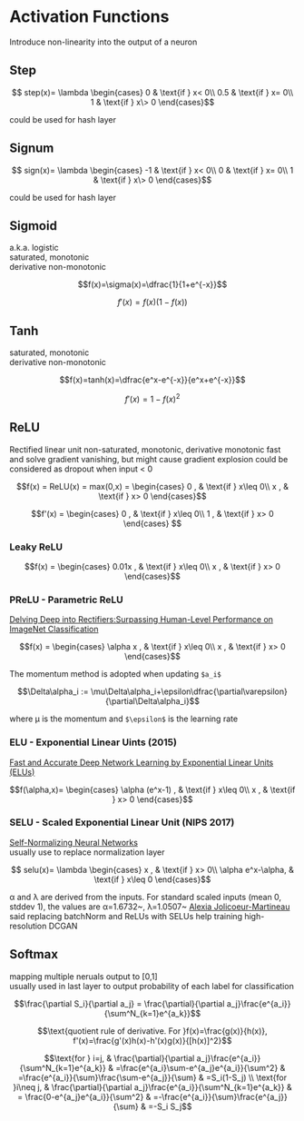 # Activation Functions
Introduce non-linearity into the output of a neuron
## Step
```math
    step(x)= \lambda
\begin{cases}
    0              & \text{if } x< 0\\
    0.5            & \text{if } x= 0\\
    1              & \text{if } x\> 0
\end{cases}
```
could be used for hash layer
## Signum
```math
    sign(x)= \lambda
\begin{cases}
    -1             & \text{if } x< 0\\
    0              & \text{if } x= 0\\
    1              & \text{if } x\> 0
\end{cases}
```
could be used for hash layer
## Sigmoid
a.k.a. logistic  
saturated, monotonic  
derivative non-monotonic
```math
f(x)=\sigma(x)=\dfrac{1}{1+e^{-x}}
```
```math
f'(x)=f(x)(1-f(x))
```
## Tanh
saturated, monotonic  
derivative non-monotonic
```math
f(x)=tanh(x)=\dfrac{e^x-e^{-x}}{e^x+e^{-x}}
```
```math
f'(x)=1-f(x)^2
```
## ReLU
Rectified linear unit
non-saturated, monotonic, derivative monotonic
fast and solve gradient vanishing, but might cause gradient explosion
could be considered as dropout when input < 0
```math
f(x) = ReLU(x) = max(0,x) =
\begin{cases}
    0            , & \text{if } x\leq 0\\
    x             , & \text{if } x> 0
\end{cases}
```
```math
f'(x) = 
\begin{cases}
    0            , & \text{if } x\leq 0\\
    1             , & \text{if } x> 0
\end{cases}

```
### Leaky ReLU
```math
f(x) = 
\begin{cases}
    0.01x         , & \text{if } x\leq 0\\
    x             , & \text{if } x> 0
\end{cases}
```
### PReLU - Parametric ReLU
[Delving Deep into Rectifiers:Surpassing Human-Level Performance on ImageNet Classification](https://arxiv.org/abs/1502.01852)
```math
f(x) = 
\begin{cases}
    \alpha x      , & \text{if } x\leq 0\\
    x             , & \text{if } x> 0
\end{cases}
```
The momentum method is adopted when updating `$a_i$`  
```math
\Delta\alpha_i := \mu\Delta\alpha_i+\epsilon\dfrac{\partial\varepsilon}{\partial\Delta\alpha_i}
```
where µ is the momentum and `$\epsilon$` is the learning rate  

### ELU - Exponential Linear Uints  (2015)
[Fast and Accurate Deep Network Learning by Exponential Linear Units (ELUs)](https://arxiv.org/abs/1511.07289)
```math
f(\alpha,x)=
\begin{cases}
    \alpha (e^x-1) , & \text{if } x\leq 0\\
    x              , & \text{if } x> 0
\end{cases}
```

### SELU - Scaled Exponential Linear Unit (NIPS 2017)
[Self-Normalizing Neural Networks](https://arxiv.org/abs/1706.02515)  
usually use to replace normalization layer  
```math
    selu(x)= \lambda
\begin{cases}
    x                , & \text{if } x> 0\\
    \alpha e^x-\alpha, & \text{if } x\leq 0
\end{cases}
```
α and λ are derived from the inputs. For standard scaled inputs (mean 0, stddev 1), the values are α=1.6732~, λ=1.0507~
[Alexia Jolicoeur-Martineau](https://ajolicoeur.wordpress.com/cats/) said replacing batchNorm and ReLUs with SELUs help training high-resolution DCGAN  


## Softmax
mapping multiple neruals output to \[0,1]  
usually used in last layer to output probability of each label for classification
```math
\frac{\partial S_i}{\partial a_j} = \frac{\partial}{\partial a_j}\frac{e^{a_i}}{\sum^N_{k=1}e^{a_k}}
```
```math
\text{quotient rule of derivative. For }f(x)=\frac{g(x)}{h(x)}, f'(x)=\frac{g'(x)h(x)-h'(x)g(x)}{[h(x)]^2}
```
```math
\text{for } i=j,
& \frac{\partial}{\partial a_j}\frac{e^{a_i}}{\sum^N_{k=1}e^{a_k}}
& =\frac{e^{a_i}\sum-e^{a_j}e^{a_i}}{\sum^2}
& =\frac{e^{a_i}}{\sum}\frac{\sum-e^{a_j}}{\sum}
& =S_i(1-S_j) \\

\text{for }i\neq j, 
& \frac{\partial}{\partial a_j}\frac{e^{a_i}}{\sum^N_{k=1}e^{a_k}}
& = \frac{0-e^{a_j}e^{a_i}}{\sum^2} 
& =-\frac{e^{a_i}}{\sum}\frac{e^{a_j}}{\sum}
& =-S_i S_j
```